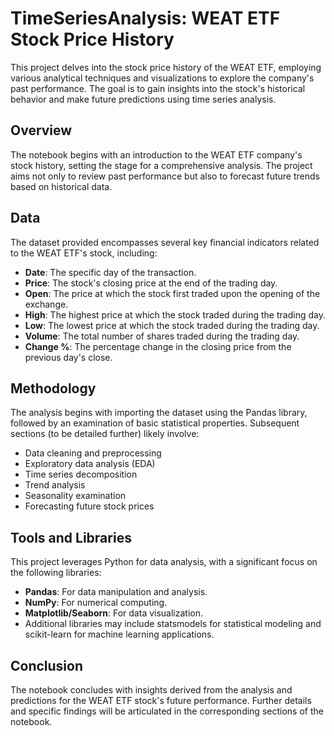 # TimeSeriesAnalysis: WEAT ETF Stock Price History

This project delves into the stock price history of the WEAT ETF, employing various analytical techniques and visualizations to explore the company's past performance. The goal is to gain insights into the stock's historical behavior and make future predictions using time series analysis.

## Overview

The notebook begins with an introduction to the WEAT ETF company's stock history, setting the stage for a comprehensive analysis. The project aims not only to review past performance but also to forecast future trends based on historical data.

## Data

The dataset provided encompasses several key financial indicators related to the WEAT ETF's stock, including:

- **Date**: The specific day of the transaction.
- **Price**: The stock's closing price at the end of the trading day.
- **Open**: The price at which the stock first traded upon the opening of the exchange.
- **High**: The highest price at which the stock traded during the trading day.
- **Low**: The lowest price at which the stock traded during the trading day.
- **Volume**: The total number of shares traded during the trading day.
- **Change %**: The percentage change in the closing price from the previous day's close.

## Methodology

The analysis begins with importing the dataset using the Pandas library, followed by an examination of basic statistical properties. Subsequent sections (to be detailed further) likely involve:

- Data cleaning and preprocessing
- Exploratory data analysis (EDA)
- Time series decomposition
- Trend analysis
- Seasonality examination
- Forecasting future stock prices

## Tools and Libraries

This project leverages Python for data analysis, with a significant focus on the following libraries:

- **Pandas**: For data manipulation and analysis.
- **NumPy**: For numerical computing.
- **Matplotlib/Seaborn**: For data visualization.
- Additional libraries may include statsmodels for statistical modeling and scikit-learn for machine learning applications.


## Conclusion

The notebook concludes with insights derived from the analysis and predictions for the WEAT ETF stock's future performance. Further details and specific findings will be articulated in the corresponding sections of the notebook.

